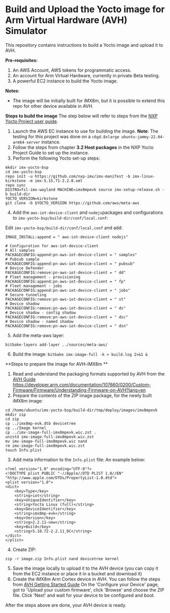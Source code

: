 # Build and Upload the Yocto image for Arm Virtual Hardware (AVH) Simulator
This repository contains instructions to build a Yocto image and upload it to AVH.

**Pre-requisites:**
1. An AWS Account, AWS tokens for programmatic access.
2. An account for Arm Virtual Hardware, currently in private Beta testing.
3. A powerful EC2 instance to build the Yocto image.

**Notes**:
- The image will be initially built for iMX8m, but it is possible to extend this repo for other device available in AVH.

**Steps to build the image**
The step below will refer to steps from the [NXP Yocto Project user guide](https://www.nxp.com/docs/en/user-guide/IMX_YOCTO_PROJECT_USERS_GUIDE.pdf).
1. Launch the AWS EC instance to use for building the image. 
   **Note**: The testing for this project was done on a `c6gd.8xlarge ubuntu-jammy-22.04-arm64-server` instance.
2. Follow the steps from chapter **3.2 Host packages** in the NXP Yocto Project Guide to set up the instance.
3. Perform the following Yocto set-up steps:

```
mkdir imx-yocto-bsp
cd imx-yocto-bsp
repo init -u https://github.com/nxp-imx/imx-manifest -b imx-linux-kirkstone -m imx-5.15.71-2.2.0.xml
repo sync
DISTRO=fsl-imx-wayland MACHINE=imx8mpevk source imx-setup-release.sh -b build-dir
YOCTO_VERSION=kirkstone
git clone -b $YOCTO_VERSION https://github.com/aws/meta-aws
```
4. Add the `aws-iot-device-client` and `nodejs`packages and configurations to `imx-yocto-bsp/build-dir/conf/local.conf`:

Edit `imx-yocto-bsp/build-dir/conf/local.conf` and add:
```
IMAGE_INSTALL:append = " aws-iot-device-client nodejs"

# Configuration for aws-iot-device-client
# All samples
PACKAGECONFIG:append:pn-aws-iot-device-client = " samples"
# Pubsub sample
PACKAGECONFIG:append:pn-aws-iot-device-client = " pubsub"
# Device Defender
PACKAGECONFIG:remove:pn-aws-iot-device-client = " dd"
# Fleet management - provisioning
PACKAGECONFIG:append:pn-aws-iot-device-client = " fp"
# Fleet management - jobs
PACKAGECONFIG:append:pn-aws-iot-device-client = " jobs"
# Secure tunneling
PACKAGECONFIG:remove:pn-aws-iot-device-client = " st"
# Device shadow
PACKAGECONFIG:remove:pn-aws-iot-device-client = " ds"
# Device shadow - config shadow
PACKAGECONFIG:remove:pn-aws-iot-device-client = " dsc"
# Device shadow - named shadow
PACKAGECONFIG:remove:pn-aws-iot-device-client = " dsn"
```
5. Add the meta-aws layer:

`bitbake-layers add-layer ../sources/meta-aws/`

6. Build the image:
`bitbake imx-image-full -k > build.log 2>&1 &`

**Steps to prepare the image for AVH-iMX8m **

1. Read and understand the packaging formats supported by AVH from the [AVH Guide](https://developer.arm.com/documentation/107660/0200/Getting-started/Quickstart/Quickstart-for-iMX8m-Arm-Cortex-Complex?lang=en) https://developer.arm.com/documentation/107660/0200/Custom-Firmware/Firmware/Understanding-Firmware-on-AVH?lang=en
2. Prepare the contents of the ZIP image package, for the newly built iMX8m image:
```
cd /home/ubuntu/imx-yocto-bsp/build-dir/tmp/deploy/images/imx8mpevk
mkdir zip 
cd zip
cp ../imx8mp-evk.dtb devicetree
cp ../Image kernel
cp ../imx-image-full-imx8mpevk.wic.zst .
unzstd imx-image-full-imx8mpevk.wic.zst
mv imx-image-full-imx8mpevk.wic nand
rm imx-image-full-imx8mpevk.wic.zst
touch Info.plist
```
3. Add  meta information to the `Info.plist` file:
An example below:
```
<?xml version="1.0" encoding="UTF-8"?>
<!DOCTYPE plist PUBLIC "-//Apple//DTD PLIST 1.0//EN" "http://www.apple.com/DTDs/PropertyList-1.0.dtd">
<plist version="1.0">
<dict>
    <key>Type</key>
    <string>iot</string>
    <key>UniqueIdentifier</key>
    <string>Yocto Linux (full)</string>
    <key>DeviceIdentifier</key>
    <string>imx8mp-evk</string>
    <key>Version</key>
    <string>2.2.11-new</string>
    <key>Build</key>
    <string>5.10.72-2.2.11_DC</string>
</dict>
</plist>
```
4. Create ZIP:

`zip -r image.zip Info.plist nand devicetree kernel`

5. Save the image locally to upload it to the AVH device (you can copy it from the EC2 instance or place it in a bucket and download it)
6. Create the iMX8m Arm Cortex device in AVH. You can follow the steps from [AVH Getting Started Guide](https://developer.arm.com/documentation/107660/0200/Getting-started/Quickstart/Quickstart-for-iMX8m-Arm-Cortex-Complex?lang=en)
On the 'Configure your Device' page, got to 'Upload your custom firmware', click 'Browse' and choose the ZIP file.
Click 'Next' and wait for your device to be configured and boot.

After the steps above are done, your AVH device is ready. 